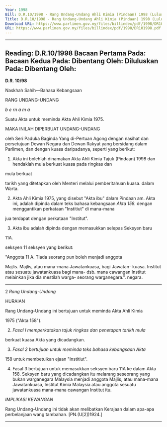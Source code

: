```yaml
---
Year: 1998
Bill: D.R.10/1998 - Rang Undang-Undang Ahli Kimia (Pindaan) 1998 (Lulus)
Title: D.R.10/1998 - Rang Undang-Undang Ahli Kimia (Pindaan) 1998 (Lulus)
Download URL: https://www.parlimen.gov.my/files/billindex/pdf/1998/DR101998.pdf
URL: https://www.parlimen.gov.my/files/billindex/pdf/1998/DR101998.pdf
---
```

---
Reading:
D.R.10/1998
Bacaan Pertama Pada:
Bacaan Kedua Pada:
Dibentang Oleh:
Diluluskan Pada:
Dibentang Oleh:
---

**D.R. 10/98**

Naskhah Sahih—Bahasa Kebangsaan

RANG UNDANG-UNDANG

_b e rn a m a_

Suatu Akta untuk meminda Akta Ahli Kimia 1975.

MAKA INILAH DIPERBUAT UNDANG-UNDANG

oleh Seri Paduka Baginda Yang di-Pertuan Agong dengan
nasihat dan persetujuan Dewan Negara dan Dewan Rakyat
yang bersidang dalam Parlimen, dan dengan kuasa
daripadanya, seperti yang berikut:

1. Akta ini bolehlah dinamakan Akta Ahli Kimia Tajuk
(Pindaan) 1998 dan hendaklah mula berkuat kuasa pada ringkas dan

mula berkuat

tarikh yang ditetapkan oleh Menteri melalui pemberitahuan kuasa.
dalam Warta.

2. Akta Ahli Kimia 1975, yang disebut "Akta ibu" dalam Pindaan am.
Akta ini, adalah dipinda dalam teks bahasa kebangsaan _Akta 158._
dengan menggantikan perkataan "Institiut" di mana-mana

jua terdapat dengan perkataan "Institut".

3. Akta ibu adalah dipinda dengan memasukkan selepas Seksyen baru

11A.

seksyen 11 seksyen yang berikut:

"Anggota 11 A. Tiada seorang pun boleh menjadi anggota

Majlis. Majlis, atau mana-mana Jawatankuasa, bagi
Jawatan-
kuasa. Institut atau sesuatu jawatankuasa bagi mana-
dsb. mana cawangan Institut melainkan jika dia
mestilah
warga- seorang warganegara.".
negara.


-----

2 _Rang Undang-Undang_

HURAIAN

Rang Undang-Undang ini bertujuan untuk meminda Akta Ahli Kimia

1975 ("Akta 158").

2. _Fasal I memperkatakan tajuk ringkas dan penetapan tarikh mula_

berkuat kuasa Akta yang dicadangkan.

3. _Fasal 2 bertujuan untuk meminda teks bahasa kebangsaan Akta_

158 untuk membetulkan ejaan "Institiut".

4. Fasal 3 bertujuan untuk memasukkan seksyen baru 11A ke dalam
Akta 158. Seksyen baru yang dicadangkan itu melarang seseorang
yang bukan warganegara Malaysia menjadi anggota Majlis, atau
mana-mana Jawatankuasa, Institut Kimia Malaysia atau anggota
sesuatu jawatankuasa mana-mana cawangan Institut itu.

_IMPLIKASI_ _KEWANGAN_

Rang Undang-Undang ini tidak akan melibatkan Kerajaan dalam
apa-apa perbelanjaan wang tambahan. [PN.(U[2])1924.]


-----


